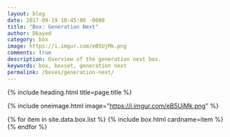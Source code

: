 ```yaml
---
layout: blog
date: 2017-09-19 10:45:00 -0600
title: "Box: Generation Next"
author: Dkayed
category: box
image: https://i.imgur.com/eB5UjMk.png
comments: true
description: Overview of the generation next box.
keywords: box, boxset, generation next
permalink: /boxes/generation-next/
---
```


{% include heading.html title=page.title %}

{% include oneimage.html image="https://i.imgur.com/eB5UjMk.png" %}

<div class="row">
    {% for item in site.data.box.list %}
        {% include box.html cardname=item %}
    {% endfor %}
</div>